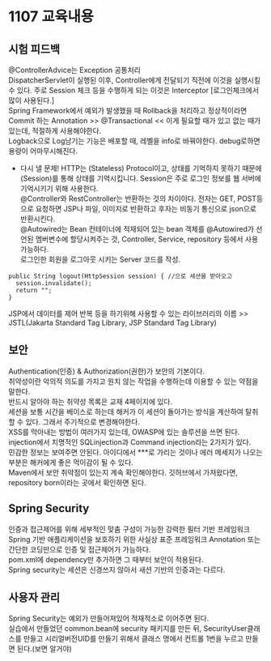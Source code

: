 # 1107 교육내용
## 시험 피드백
 @ControllerAdvice는 Exception 공통처리</br>
 DispatcherServlet이 실행된 이후, Controller에게 전달되기 직전에 이것을 실행시킬 수 있다. 주로 Session 체크 등을 수행하게 되는 이것은 Interceptor [로그인체크에서 많이 사용된다.]</br>
 Spring Framework에서 예외가 발생했을 때 Rollback을 처리하고 정상적이라면 Commit 하는 Annotation >> @Transactional << 이게 필요할 때가 있고 없는 때가 있는데, 적절하게 사용해야한다. </br>
 Logback으로 Log남기는 기능은 배포할 때, 레벨을 info로 바꿔야한다. debug로하면 용량이 어마무시해진다.</br>
 * 다시 낼 문제! HTTP는 (Stateless) Protocol이고, 상태를 기억하지 못하기 때문에 (Session)를 통해 상태를 기억시킵니다. Session은 주로 로그인 정보를 웹 서버에 기억시키기 위해 사용한다.</br>
@Controller와 RestController는 반환하는 것의 차이이다. 전자는 GET, POST등으로 요청하면 JSP나 파일, 이미지로 반환하고 후자는 비동기 통신으로 json으로 반환시킨다.</br>
@Autowired는 Bean 컨테이너에 적재되어 있는 bean 객체를  @Autowired가 선언된 멤버변수에 할당시켜주는 것, Controller, Service, repository 등에서 사용가능하다.</br>
로그인한 회원을 로그아웃 시키는 Server 코드를 작성.
```
public String logout(HttpSession session) { //으로 세션을 받아오고
  session.invalidate();
  return "";
}
```
JSP에서 데이터를 제어 반복 등을 하기위해 사용할 수 있는 라이브러리의 이름 >> JSTL(Jakarta Standard Tag Library, JSP Standard Tag Library)</br>

## 보안
 Authentication(인증) & Authorization(권한)가 보안의 기본이다.</br>
 취약성이란 악의적 의도를 가지고 원치 않는 작업을 수행하는데 이용할 수 있는 약점을 말한다.</br>
 반드시 알아야 하는 취약성 목록은 교재 4페이지에 있다. </br>
 세션을 보통 시간을 베이스로 하는데 해커가 이 세션이 돌아가는 방식을 계산하여 탈취할 수 있다. 그래서 주기적으로 변경해야한다.</br>
 XSS를 막아내는 방법이 여러가지 있는데, OWASP에 있는 솔루션을 쓰면 된다.</br>
 injection에서 치명적인 SQLinjection과 Command injection라는 2가지가 있다.</br>
 민감한 정보는 보여주면 안된다. 아이디에서 ***로 가리는 것이나 에러 메세지가 나오는 부분은 해커에게 좋은 먹이감이 될 수 있다.</br>
 Maven에서 보안 취약점이 있는지 계속 확인해야한다. 깃허브에서 가져왔다면, repository born이라는 곳에서 확인하면 된다.</br>
## Spring Security
 인증과 접근제어를 위해 세부적인 맞춤 구성이 가능한 강력한 필터 기반 프레임워크 Spring 기반 애플리케이션을 보호하기 위한 사실상 표준 프레임워크 Annotation 또는 간단한 코딩만으로 인증 및 접근제어가 가능하다.</br>
 pom.xml에 dependency만 추가하면 그 때부터 보안이 적용된다.</br>
 Spring security는 세션은 신경쓰지 않아서 새션 기반의 인증과는 다르다.</br>

## 사용자 관리
 Spring Security는 예외가 만들어져있어 적재적소로 이어주면 된다.</br>
 실습에서 만들었던 common.bean에 security 패키지를 만든 뒤, SecurityUser클래스를 만들고 시리얼버전UID를 만들기 위해서 클래스 명에서 컨트롤 1번을 누르고 만들면 된다.(보면 알거야)</br>
 
 





























 
 
 



